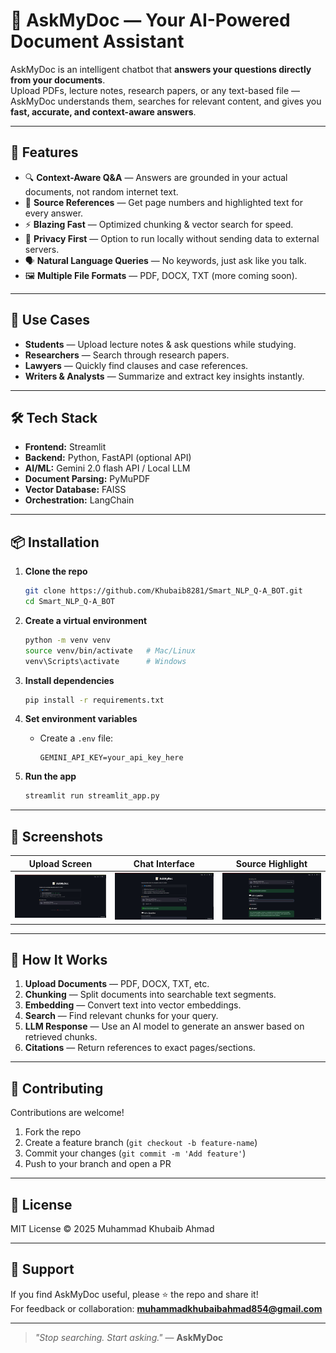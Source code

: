 # 📄 AskMyDoc — Your AI-Powered Document Assistant

AskMyDoc is an intelligent chatbot that **answers your questions directly from your documents**.  
Upload PDFs, lecture notes, research papers, or any text-based file — AskMyDoc understands them, searches for relevant content, and gives you **fast, accurate, and context-aware answers**.

---

## 🚀 Features

- 🔍 **Context-Aware Q&A** — Answers are grounded in your actual documents, not random internet text.
- 📌 **Source References** — Get page numbers and highlighted text for every answer.
- ⚡ **Blazing Fast** — Optimized chunking & vector search for speed.
- 🔐 **Privacy First** — Option to run locally without sending data to external servers.
- 🗣 **Natural Language Queries** — No keywords, just ask like you talk.
- 🖼 **Multiple File Formats** — PDF, DOCX, TXT (more coming soon).

---

## 🎯 Use Cases

- **Students** — Upload lecture notes & ask questions while studying.
- **Researchers** — Search through research papers.
- **Lawyers** — Quickly find clauses and case references.
- **Writers & Analysts** — Summarize and extract key insights instantly.

---

## 🛠 Tech Stack

- **Frontend:** Streamlit
- **Backend:** Python, FastAPI (optional API)
- **AI/ML:** Gemini 2.0 flash API / Local LLM
- **Document Parsing:** PyMuPDF
- **Vector Database:** FAISS
- **Orchestration:** LangChain

---

## 📦 Installation

1. **Clone the repo**
   ```bash
   git clone https://github.com/Khubaib8281/Smart_NLP_Q-A_BOT.git
   cd Smart_NLP_Q-A_BOT
   ```

2. **Create a virtual environment**
   ```bash
   python -m venv venv
   source venv/bin/activate   # Mac/Linux
   venv\Scripts\activate      # Windows
   ```

3. **Install dependencies**
   ```bash
   pip install -r requirements.txt
   ```

4. **Set environment variables**
   - Create a `.env` file:
     ```
     GEMINI_API_KEY=your_api_key_here
     ```

5. **Run the app**
   ```bash
   streamlit run streamlit_app.py
   ```

---

## 📸 Screenshots

| Upload Screen | Chat Interface | Source Highlight |
|---------------|----------------|------------------|
| ![Interfce](landing.jpg) | ![Chat](chat.jpg) | ![Highlight](res.jpg) |

---

## 🤖 How It Works

1. **Upload Documents** — PDF, DOCX, TXT, etc.
2. **Chunking** — Split documents into searchable text segments.
3. **Embedding** — Convert text into vector embeddings.
4. **Search** — Find relevant chunks for your query.
5. **LLM Response** — Use an AI model to generate an answer based on retrieved chunks.
6. **Citations** — Return references to exact pages/sections.

---

## 🤝 Contributing

Contributions are welcome!  
1. Fork the repo  
2. Create a feature branch (`git checkout -b feature-name`)  
3. Commit your changes (`git commit -m 'Add feature'`)  
4. Push to your branch and open a PR  

---

## 📜 License

MIT License © 2025 Muhammad Khubaib Ahmad

---

## 🌟 Support

If you find AskMyDoc useful, please ⭐ the repo and share it!  
For feedback or collaboration: **muhammadkhubaibahmad854@gmail.com**

---

> _"Stop searching. Start asking."_ — **AskMyDoc**
